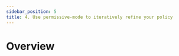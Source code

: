 ```yaml
---
sidebar_position: 5
title: 4. Use permissive-mode to iteratively refine your policy 
---
```


# Overview
